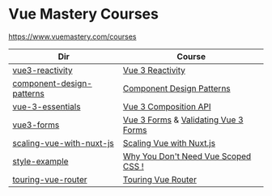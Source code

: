 # Vue Mastery Courses
https://www.vuemastery.com/courses

|  Dir                               | Course                                                                 |
| ----                               | ----                                                                   |
|[vue3-reactivity](./vue3-reactivity)|[Vue 3 Reactivity](https://www.vuemastery.com/courses/vue-3-reactivity/)|
|[component-design-patterns](./component-design-patterns)|[Component Design Patterns](https://www.vuemastery.com/courses/component-design-patterns/)|
|[vue-3-essentials](./vue-3-essentials)|[Vue 3 Composition API](https://www.vuemastery.com/courses/vue-3-essentials/)|
|[vue3-forms](./vue3-forms)|[Vue 3 Forms](https://www.vuemastery.com/courses/vue3-forms/) & [Validating Vue 3 Forms](https://www.vuemastery.com/courses/validating-vue3-forms/)|
|[scaling-vue-with-nuxt-js](./scaling-vue-with-nuxt-js)|[Scaling Vue with Nuxt.js](https://www.vuemastery.com/courses/scaling-vue-with-nuxt-js/)|
|[style-example](./style-example)|[Why You Don't Need Vue Scoped CSS !](https://youtu.be/9WEV51IGSek)|
|[touring-vue-router](./touring-vue-router)|[Touring Vue Router](https://www.vuemastery.com/courses/touring-vue-router/)|


